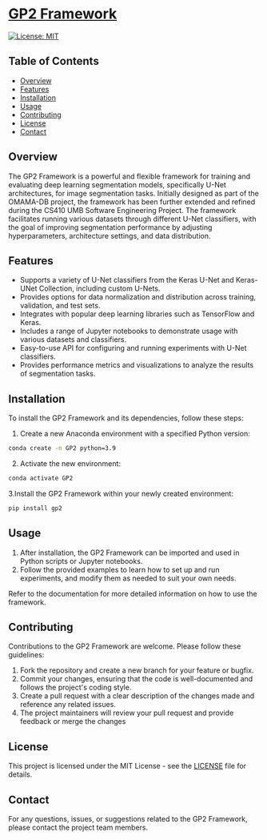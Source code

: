 # [GP2 Framework](https://ryanzurrin.github.io/CS410-GP2/gp2/index.html)

[![License: MIT](https://img.shields.io/badge/License-MIT-yellow.svg)](https://opensource.org/licenses/MIT)

## Table of Contents
* [Overview](#overview)
* [Features](#features)
* [Installation](#installation)
* [Usage](#usage)
* [Contributing](#contributing)
* [License](#license)
* [Contact](#contact)

## Overview

The GP2 Framework is a powerful and flexible framework for training and evaluating deep 
learning segmentation models, specifically U-Net architectures, for image segmentation tasks. 
Initially designed as part of the OMAMA-DB project, the framework has been further extended 
and refined during the CS410 UMB Software Engineering Project. The framework facilitates 
running various datasets through different U-Net classifiers, with the goal of improving 
segmentation performance by adjusting hyperparameters, architecture settings, and data distribution.

## Features

* Supports a variety of U-Net classifiers from the Keras U-Net and Keras-UNet Collection, including custom U-Nets.
* Provides options for data normalization and distribution across training, validation, and test sets.
* Integrates with popular deep learning libraries such as TensorFlow and Keras.
* Includes a range of Jupyter notebooks to demonstrate usage with various datasets and classifiers.
* Easy-to-use API for configuring and running experiments with U-Net classifiers.
* Provides performance metrics and visualizations to analyze the results of segmentation tasks.


## Installation

To install the GP2 Framework and its dependencies, follow these steps:

1. Create a new Anaconda environment with a specified Python version:
```bash
conda create -n GP2 python=3.9
```
2. Activate the new environment:
```bash
conda activate GP2
```
3.Install the GP2 Framework within your newly created environment:
```bash
pip install gp2
```

## Usage
1. After installation, the GP2 Framework can be imported and used in Python scripts or Jupyter notebooks.
2. Follow the provided examples to learn how to set up and run experiments, and modify them as needed to suit your own needs.

Refer to the documentation for more detailed information on how to use the framework.

## Contributing

Contributions to the GP2 Framework are welcome. Please follow these guidelines:

1. Fork the repository and create a new branch for your feature or bugfix.
2. Commit your changes, ensuring that the code is well-documented and follows the project's coding style.
3. Create a pull request with a clear description of the changes made and reference any related issues.
4. The project maintainers will review your pull request and provide feedback or merge the changes

## License
This project is licensed under the MIT License - see the [LICENSE](LICENSE) file for details.

## Contact

For any questions, issues, or suggestions related to the GP2 Framework, please contact the project team members.
